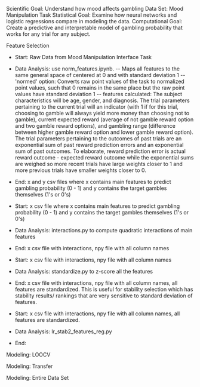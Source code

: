 Scientific Goal: Understand how mood affects gambling
Data Set: Mood Manipulation Task
Statistical Goal: Examine how neural networks and logistic regressions compare in modeling the data.
Computational Goal: Create a predictive and interpretable model of gambling probability that works for any trial for any subject.

Feature Selection

- Start: Raw Data from Mood Manipulation Interface Task
- Data Analysis: use norm_features.ipynb.
-- Maps all features to the same general space of centered at 0 and with standard deviation 1
-- 'normed' option: Converts raw point values of the task to normalized point values, such that 0 remains in the same place but the raw point values have standard deviation 1
-- features calculated: The subject characteristics will be age, gender, and diagnosis. The trial parameters pertaining to the current trial will an indicator (with 1 if for this trial, choosing to gamble will always yield more money than choosing not to gamble), current expected reward (average of not gamble reward option and two gamble reward options), and gambling range (difference between higher gamble reward option and lower gamble reward option). The trial parameters pertaining to the outcomes of past trials are an exponential sum of past reward prediction errors and an exponential sum of past outcomes. To elaborate, reward prediction error is actual reward outcome - expected reward outcome while the exponential sums are weighed so more recent trials have large weights closer to 1 and more previous trials have smaller weights closer to 0.
- End: x and y csv files where x contains main features to predict gambling probability (0 - 1) and y contains the target gambles themselves (1's or 0's)

- Start: x csv file where x contains main features to predict gambling probability (0 - 1) and y contains the target gambles themselves (1's or 0's)
- Data Analysis: interactions.py to compute quadratic interactions of main features
- End: x csv file with interactions, npy file with all column names

- Start: x csv file with interactions, npy file with all column names
- Data Analysis: standardize.py to z-score all the features
- End: x csv file with interactions, npy file with all column names, all features are standardized. This is useful for stability selection which has stability results/ rankings that are very sensitive to standard deviation of features.

- Start: x csv file with interactions, npy file with all column names, all features are standardized.
- Data Analysis: lr_stab2_features_reg.py
- End:


Modeling: LOOCV


Modeling: Transfer


Modeling: Entire Data Set



